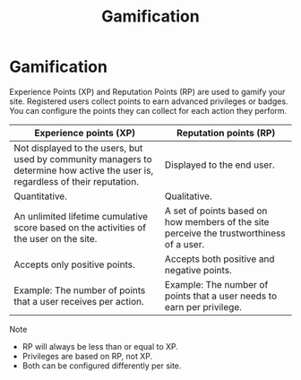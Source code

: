 ﻿---
uid: gamification
locale: en
title: Gamification
dnneditions: Evoq Engage
dnnversion: 09.02.00
related-topics: engagement-influence
---

# Gamification

Experience Points (XP) and Reputation Points (RP) are used to gamify your site. Registered users collect points to earn advanced privileges or badges. You can configure the points they can collect for each action they perform.

|**Experience points (XP)**|**Reputation points (RP)**|
|---|---|
|Not displayed to the users, but used by community managers to determine how active the user is, regardless of their reputation.|Displayed to the end user.|
|Quantitative.|Qualitative.|
|An unlimited lifetime cumulative score based on the activities of the user on the site.|A set of points based on how members of the site perceive the trustworthiness of a user.|
|Accepts only positive points.|Accepts both positive and negative points.|
|Example: The number of points that a user receives per action.|Example: The number of points that a user needs to earn per privilege.|

> [!Note]
> *   RP will always be less than or equal to XP.
> *   Privileges are based on RP, not XP.
> *   Both can be configured differently per site.
